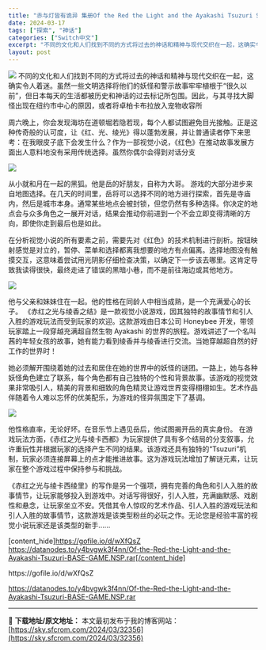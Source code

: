 ```yaml
---
title: "赤与灯皆有诡异 集册Of the Red the Light and the Ayakashi Tsuzuri Switch NSP中文 2.2G"
date: 2024-03-17
tags: ["探索", "神话"]
categories: ["Switch中文"]
excerpt: "不同的文化和人们找到不同的方式将过去的神话和精神与现代交织在一起，这确实令人着迷。虽然一些文明选择将他们的妖怪和警示故事牢牢植根于“很久以前”，但日本每天的生活都被历史和神话的过去标记所包围。因此，与其寻找大脚怪出现在纽约市中心的原因，或者将卓柏卡布拉放入宠物收容所 周六晚上，你会发现海坊在道顿堀若&hellip;"
layout: post
---
```


<img class="aligncenter" src="https://sky.sfcrom.com/wp-content/uploads/2024/03/20240329100653-9e9d1.jpeg" />
不同的文化和人们找到不同的方式将过去的神话和精神与现代交织在一起，这确实令人着迷。虽然一些文明选择将他们的妖怪和警示故事牢牢植根于“很久以前”，但日本每天的生活都被历史和神话的过去标记所包围。因此，与其寻找大脚怪出现在纽约市中心的原因，或者将卓柏卡布拉放入宠物收容所

周六晚上，你会发现海坊在道顿堀若隐若现，每个人都试图避免目光接触。正是这种传奇般的认可度，让《红、光、绫光》得以蓬勃发展，并让普通读者停下来思考：在我眼皮子底下会发生什么？作为一部视觉小说，《红色》在推动故事发展方面出人意料地没有采用传统选择。虽然你偶尔会得到对话分支

<img src="https://sky.sfcrom.com/wp-content/uploads/2024/03/20240329100655-73d9d.jpeg" />

从小就和月在一起的黑狐。他是岳的好朋友，自称为大哥。
游戏的大部分进步来自地图选择。在几天的时间里，岳将可以选择不同的地方进行探索，首先是寺庙内，然后是城市本身。通常某些地点会被封锁，但您仍然有多种选择。你决定的地点会与众多角色之一展开对话，结果会推动你前进到一个不会立即变得清晰的方向，即使你走到最后也是如此。

在分析视觉小说的所有要素之前，需要先对《红色》的技术机制进行剖析。按钮映射感觉是对立的，暂停、菜单和选择都离我想要的地方有点偏离。选择地图没有触摸交互，这意味着尝试用光阴影仔细检查决策，以确定下一步该去哪里。这肯定导致我读得很快，最终走进了错误的黑暗小巷，而不是前往海边或其他地方。

<img src="https://sky.sfcrom.com/wp-content/uploads/2024/03/20240329100657-b71bc.jpeg" />

他与父亲和妹妹住在一起。他的性格在同龄人中相当成熟，是一个充满爱心的长子。
《赤红之光与绫香之结》是一款视觉小说游戏，因其独特的故事情节和引人入胜的游戏玩法而受到玩家的欢迎。这款游戏由日本公司 Honeybee 开发，带领玩家踏上一段穿越充满超自然生物 Ayakashi 的世界的旅程。游戏讲述了一个名叫茜的年轻女孩的故事，她有能力看到绫香并与绫香进行交流。当她穿越超自然的好工作的世界时！

她必须解开围绕着她的过去和居住在她的世界中的妖怪的谜团。一路上，她与各种妖怪角色建立了联系，每个角色都有自己独特的个性和背景故事。该游戏的视觉效果非常吸引人，精美的背景和细致的角色精灵让游戏世界变得栩栩如生。艺术作品伴随着令人难以忘怀的优美配乐，为游戏的怪异氛围定下了基调。

<img src="https://sky.sfcrom.com/wp-content/uploads/2024/03/20240329100659-7fd84.jpeg" />

他性格直率，无论好坏。在音乐节上遇见岳后，他试图揭开岳的真实身份。
在游戏玩法方面，《赤红之光与绫卡西都》为玩家提供了具有多个结局的分支叙事，允许重玩性并根据玩家的选择产生不同的结果。该游戏还具有独特的“Tsuzuri”机制，玩家必须连接屏幕上的点才能推进故事。这为游戏玩法增加了解谜元素，让玩家在整个游戏过程中保持参与和挑战。

《赤红之光与绫卡西绫里》的写作是另一个强项，拥有完善的角色和引人入胜的故事情节，让玩家能够投入到游戏中。对话写得很好，引人入胜，充满幽默感、戏剧性和悬念，让玩家坐立不安。凭借其令人惊叹的艺术作品、引人入胜的游戏玩法和引人入胜的故事情节，这款游戏是该类型粉丝的必玩之作。无论您是经验丰富的视觉小说玩家还是该类型的新手……

[content_hide]https://gofile.io/d/wXfQsZ
https://datanodes.to/y4bvgwk3f4nn/Of-the-Red-the-Light-and-the-Ayakashi-Tsuzuri-BASE-GAME.NSP.rar[/content_hide]

<!--wechatfans start-->https://gofile.io/d/wXfQsZ
https://datanodes.to/y4bvgwk3f4nn/Of-the-Red-the-Light-and-the-Ayakashi-Tsuzuri-BASE-GAME.NSP.rar<!--wechatfans end-->

---
📖 **下载地址/原文地址：** 本文最初发布于我的博客网站：[https://sky.sfcrom.com/2024/03/32356](https://sky.sfcrom.com/2024/03/32356)
